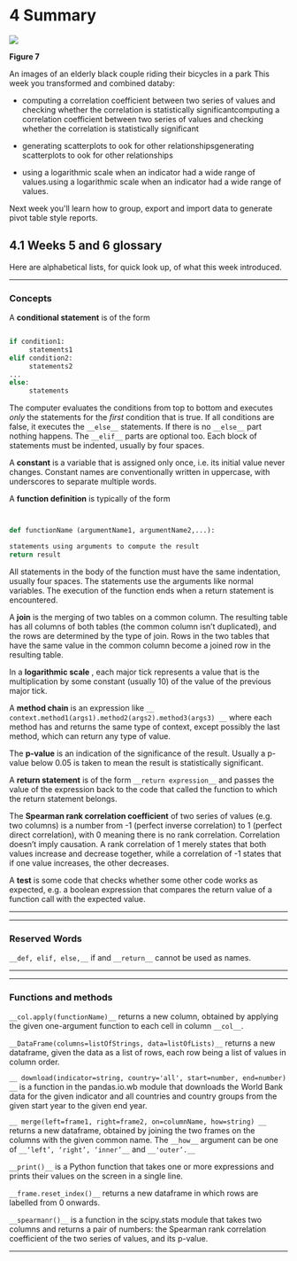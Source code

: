 # 4 Summary 



![](https://www.open.edu/openlearn/ocw/pluginfile.php/1393338/mod_oucontent/oucontent/71687/ou_futurelearn_learn_to_code_fig_1058.jpg)


__Figure 7__

An images of an elderly black couple riding their bicycles in a park 
This week you transformed and combined databy:

* computing a correlation coefficient between two series of values and checking whether the correlation is statistically significantcomputing a correlation coefficient between two series of values and checking whether the correlation is statistically significant

* generating scatterplots to ook for other relationshipsgenerating scatterplots to ook for other relationships

* using a logarithmic scale when an indicator had a wide range of values.using a logarithmic scale when an indicator had a wide range of values.

Next week you'll learn how to group, export and import data to generate pivot table style reports.


## 4.1 Weeks 5 and 6 glossary


Here are alphabetical lists, for quick look up, of what this week introduced.

---


### Concepts

A __conditional statement__ is of the form


```python

if condition1:
     statements1
elif condition2:
     statements2
...
else:
     statements
```


The computer evaluates the conditions from top to bottom and executes *only* the statements for the *first* condition that is true. If all conditions are false, it executes the `__else__` statements. If there is no `__else__` part nothing happens. The `__elif__` parts are optional too. Each block of statements must be indented, usually by four spaces.

A __constant__ is a variable that is assigned only once, i.e. its initial value never changes. Constant names are conventionally written in uppercase, with underscores to separate multiple words.

A __function definition__ is typically of the form


```python


def functionName (argumentName1, argumentName2,...):

statements using arguments to compute the result
return result
```


All statements in the body of the function must have the same indentation, usually four spaces. The statements use the arguments like normal variables. The execution of the function ends when a return statement is encountered.

A __join__ is the merging of two tables on a common column. The resulting table has all columns of both tables (the common column isn’t duplicated), and the rows are determined by the type of join. Rows in the two tables that have the same value in the common column become a joined row in the resulting table.

In a __logarithmic scale__ , each major tick represents a value that is the multiplication by some constant (usually 10) of the value of the previous major tick.

A __method chain__ is an expression like `__ context.method1(args1).method2(args2).method3(args3) __` where each method has and returns the same type of context, except possibly the last method, which can return any type of value.

The __p-value__ is an indication of the significance of the result. Usually a p-value below 0.05 is taken to mean the result is statistically significant.

A __return statement__ is of the form `__return expression__` and passes the value of the expression back to the code that called the function to which the return statement belongs.

The __Spearman rank correlation coefficient__ of two series of values (e.g. two columns) is a number from -1 (perfect inverse correlation) to 1 (perfect direct correlation), with 0 meaning there is no rank correlation. Correlation doesn’t imply causation. A rank correlation of 1 merely states that both values increase and decrease together, while a correlation of -1 states that if one value increases, the other decreases.

A __test__ is some code that checks whether some other code works as expected, e.g. a boolean expression that compares the return value of a function call with the expected value.

---

---


### Reserved Words

`__def, elif, else,__` if and `__return__` cannot be used as names.

---

---


### Functions and methods

`__col.apply(functionName)__` returns a new column, obtained by applying the given one-argument function to each cell in column `__col__`.

`__DataFrame(columns=listOfStrings, data=listOfLists)__` returns a new dataframe, given the data as a list of rows, each row being a list of values in column order.

`__ download(indicator=string, country='all', start=number, end=number) __` is a function in the pandas.io.wb module that downloads the World Bank data for the given indicator and all countries and country groups from the given start year to the given end year.

`__ merge(left=frame1, right=frame2, on=columnName, how=string) __` returns a new dataframe, obtained by joining the two frames on the columns with the given common name. The `__how__` argument can be one of `__‘left’, ‘right’, ‘inner’__` and `__'outer’.__`

`__print()__` is a Python function that takes one or more expressions and prints their values on the screen in a single line.

`__frame.reset_index()__` returns a new dataframe in which rows are labelled from 0 onwards.

`__spearmanr()__` is a function in the scipy.stats module that takes two columns and returns a pair of numbers: the Spearman rank correlation coefficient of the two series of values, and its p-value.

---

